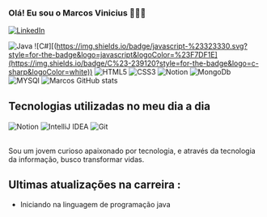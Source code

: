
### Olá! Eu sou o Marcos Vinicius 🙋🏾‍♂️

<a href="https://www.linkedin.com/in/marcos-vinicius-742192245/">
    <img src="https://img.shields.io/badge/linkedin-%230077B5.svg?style=for-the-badge&logo=linkedin&logoColor=white" alt="LinkedIn"/>
</a>

![Java](https://img.shields.io/badge/java-%23ED8B00.svg?style=for-the-badge&logo=openjdk&logoColor=white)
![C#][(https://img.shields.io/badge/javascript-%23323330.svg?style=for-the-badge&logo=javascript&logoColor=%23F7DF1E](https://img.shields.io/badge/C%23-239120?style=for-the-badge&logo=c-sharp&logoColor=white))
![HTML5](https://img.shields.io/badge/html5-%23E34F26.svg?style=for-the-badge&logo=html5&logoColor=white)
![CSS3](https://img.shields.io/badge/css3-%231572B6.svg?style=for-the-badge&logo=css3&logoColor=white)
![Notion](https://img.shields.io/badge/Notion-%23000000.svg?style=for-the-badge&logo=notion&logoColor=white)
![MongoDb](https://img.shields.io/badge/MongoDB-4EA94B?style=for-the-badge&logo=mongodb&logoColor=white)
![MYSQl](https://img.shields.io/badge/MySQL-00000F?style=for-the-badge&logo=mysql&logoColor=white)
![Marcos GitHub stats](https://github-readme-stats.vercel.app/api?username=marcosviniciussdeveloper&show_icons=true&theme=highcontrast)

## Tecnologias utilizadas no meu dia a dia 

<div>
    <img style="display: inline-block;" align="center" alt="Notion" src="https://img.shields.io/badge/Notion-%23000000.svg?style=for-the-badge&logo=notion&logoColor=white" />
    <img style="display: inline-block;" align="center" alt="IntelliJ IDEA" src="https://img.shields.io/badge/IntelliJIDEA-000000.svg?style=for-the-badge&logo=intellij-idea&logoColor=white" />
    <img style="display: inline-block;" align="center" alt="Git" src="https://img.shields.io/badge/mysql-4479A1.svg?style=for-the-badge&logo=mysql&logoColor=white" />
</div><br/>

Sou um jovem curioso apaixonado por tecnologia, e através da tecnologia da informação, busco transformar vidas.

## Ultimas atualizações na carreira :

- Iniciando na linguagem de programação java 

